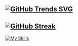 [![GitHub Trends SVG](https://api.githubtrends.io/user/svg/avgupta456/langs)](https://githubtrends.io)
---
[![GitHub Streak](https://github-readme-streak-stats.herokuapp.com?user=Rahim%20Badsa&theme=solarized-dark&hide_border=true&border_radius=6&card_width=442)](https://git.io/streak-stats)
---
[![My Skills](https://skillicons.dev/icons?i=aws,gcp,azure,react,vue,flutter&perline=3)](https://skillicons.dev)